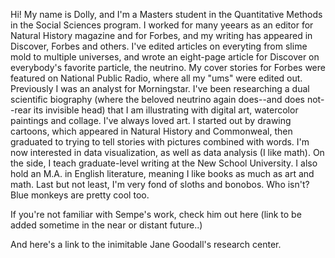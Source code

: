 Hi! My name is Dolly, and I'm a Masters student in the Quantitative Methods in the Social Sciences program. I worked for many yeears as an editor for Natural History magazine and for Forbes, and my writing has appeared in Discover, Forbes and others. I've edited articles on everyting from slime mold to multiple universes, and wrote an eight-page article for Discover on everybody's favorite particle, the neutrino. My cover stories for Forbes were featured on National Public Radio, where all my "ums" were edited out. Previously I was an analyst for Morningstar. I've been researching a dual scientific biography (where the beloved neutrino again does--and does not--rear its invisible head) that I am illustrating with digital art, watercolor paintings and collage. I've always loved art. I started out by drawing cartoons, which appeared in Natural History and Commonweal, then graduated to trying to tell stories with pictures combined with words. I'm now interested in data visualization, as well as data analysis (I like math). On the side, I teach graduate-level writing at the New School University. I also hold an M.A. in English literature, meaning I like books as much as art and math. Last but not least, I'm  very fond of sloths and bonobos. Who isn't? Blue monkeys are pretty cool too.

If you're not familiar with Sempe's work, check him out here (link to be added sometime in the near or distant future..) 

And here's a link to the inimitable Jane Goodall's research center. 

